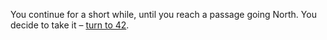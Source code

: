You continue for a short while, until you
reach a passage going North. You decide to
take it – [turn to 42](42).
